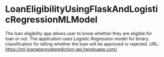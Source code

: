 # LoanEligibilityUsingFlaskAndLogisticRegressionMLModel
The loan eligibility app allows user to know whether they are eligible for loan or not. The application uses Logistic Regression model for binary classification for telling whether the loan will be approved or rejected.
URL: https://ml-loanapprovalprediction-api.herokuapp.com/
